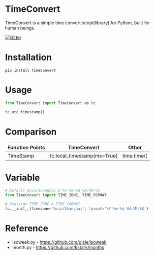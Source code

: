 # TimeConvert
TimeConvert is a simple time convert script(library) for Python, built for human beings.

[![Gitter](https://badges.gitter.im/Brightcells/TimeConvert.svg)](https://gitter.im/Brightcells/TimeConvert?utm_source=badge&utm_medium=badge&utm_campaign=pr-badge&utm_content=body_badge)

# Installation
```shell
pip install TimeConvert
```

# Usage
```python
from TimeConvert import TimeConvert as tc

tc.utc_timestamp()
```

# Comparison
| Function Points | TimeConvert | Other |
| ---- | ---- | ---- |
| TimeStamp | tc.local_timestamp(ms=True) | time.time() |


# Variable
```python
# Default Asia/Shanghai & %Y-%m-%d %H:%M:%S
from TimeConvert import TIME_ZONE, TIME_FORMAT

# Deassign TIME_ZONE & TIME_FORMAT
tc.__init__(timezone='Asia/Shanghai', format='%Y-%m-%d %H:%M:%S')
```

# Reference
* isoweek.py - https://github.com/gisle/isoweek
* month.py - https://github.com/kstark/months
